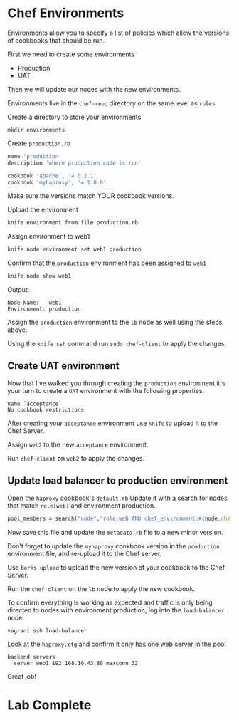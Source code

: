 # Chef Environments

Environments allow you to specify a list of policies which allow the versions of cookbooks that should be run. 

First we need to create some environments 

* Production 
* UAT 

Then we will update our nodes with the new environments. 

Environments live in the `chef-repo` directory on the same level as `roles` 

Create a directory to store your environments
```
mkdir environments
```

Create  `production.rb`
```ruby
name 'production'
description 'where production code is run'

cookbook 'apache', '= 0.2.1'
cookbook 'myhaproxy', '= 1.0.0'
```

Make sure the versions match YOUR cookbook versions. 

Upload the environment
```bash
knife environment from file production.rb
```

Assign environment to web1
```bash
knife node environment set web1 production 
```

Confirm that the `production` environment has been assigned to `web1`
```bash
knife node show web1 
```

Output: 
```
Node Name:   web1
Environment: production
```

Assign the `production` environment to the `lb` node as well using the steps above. 

Using the `knife ssh` command run `sudo chef-client` to apply the changes. 

## Create UAT environment 
Now that I've walked you through creating the `production` environment it's your turn to create a `UAT` environment with the following properties:

```
name `acceptance`
No cookbook restrictions 
```

After creating your `acceptance` environment use `knife` to upload it to the Chef Server.  

Assign `web2` to the new `acceptance` environment. 

Run `chef-client` on `web2` to apply the changes. 

## Update load balancer to production environment 
Open the `haproxy` cookbook's `default.rb`
Update it with a search for nodes that match `role[web]` and environment production. 
```ruby
pool_members = search("node","role:web AND chef_environment:#{node.chef_environment}")
```

Now save this file and update the `metadata.rb` file to a new minor version. 

Don't forget to update the `myhaproxy` cookbook version in the `production` environment file, and re-upload it to the Chef server.

Use `berks upload` to upload the new version of your cookbook to the Chef Server. 

Run the `chef-client` on the `lb` node to apply the new cookbook. 

To confirm everything is working as expected and traffic is only being directed to nodes with environment production, log into the `load-balancer` node. 
```
vagrant ssh load-balancer
```

Look at the `haproxy.cfg` and confirm it only has one web server in the pool 
```
backend servers
  server web1 192.168.10.43:80 maxconn 32
```

Great job! 

# Lab Complete

